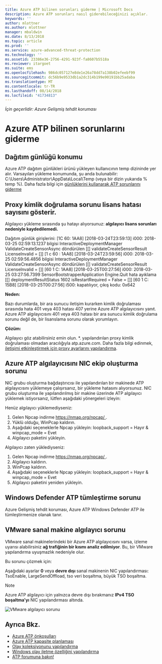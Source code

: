 ```yaml
---
title: Azure ATP bilinen sorunları giderme | Microsoft Docs
description: Azure ATP sorunları nasıl giderebileceğinizi açıklar.
keywords: ''
author: mlottner
ms.author: mlottner
manager: mbaldwin
ms.date: 8/13/2018
ms.topic: article
ms.prod: ''
ms.service: azure-advanced-threat-protection
ms.technology: ''
ms.assetid: 23386e36-2756-4291-923f-fa8607b5518a
ms.reviewer: itargoet
ms.suite: ems
ms.openlocfilehash: 986dc057127e8de1e26a78dd7a138b02efeebf99
ms.sourcegitcommit: dc56b9e9533db1a2dc314b199e90191bb25adaba
ms.translationtype: MT
ms.contentlocale: tr-TR
ms.lasthandoff: 08/14/2018
ms.locfileid: "41734813"
---
```

*İçin geçerlidir: Azure Gelişmiş tehdit koruması*


# <a name="troubleshooting-azure-atp-known-issues"></a>Azure ATP bilinen sorunlarını giderme 


## <a name="deployment-log-location"></a>Dağıtım günlüğü konumu
 
Azure ATP dağıtım günlükleri ürünü yükleyen kullanıcının temp dizininde yer alır. Varsayılan yükleme konumunda, şu anda bulunabilir: C:\Users\Administrator\AppData\Local\Temp (veya bir dizin yukarıda % temp %). Daha fazla bilgi için [günlüklerini kullanarak ATP sorunlarını giderme](troubleshooting-atp-using-logs.md)

## <a name="proxy-authentication-problem-presents-as-licensing-error"></a>Proxy kimlik doğrulama sorunu lisans hatası sayısını gösterir.

Algılayıcı yükleme sırasında şu hatayı alıyorsunuz: **algılayıcı lisans sorunları nedeniyle kaydedilemedi.**

Dağıtım günlük girişlerini: [1C 60: 1AA8] [2018-03-24T23:59:13] i000: 2018-03-25 02:59:13.1237 bilgisi InteractiveDeploymentManager ValidateCreateSensorAsync döndürülen [\[] validateCreateSensorResult LicenseInvalid = [\]] [1 c 60 : 1AA8] [2018-03-24T23:59:56] i000: 2018-03-25 02:59:56.4856 bilgisi InteractiveDeploymentManager ValidateCreateSensorAsync döndürülen [\[] validateCreateSensorResult LicenseInvalid = [\]] [60 1 C: 1AA8] [2018-03-25T00:27:56] i000: 2018-03-25 03:27:56.7399 SensorBootstrapperApplication Engine.Quit hata ayıklama [\[] deploymentResultStatus 1602 isRestartRequired = False = [\]] [60 1 C: 15B8] [2018-03-25T00:27:56] i500: kapatılıyor, çıkış kodu: 0x642


**Neden:**

Bazı durumlarda, bir ara sunucu iletişim kurarken kimlik doğrulaması sırasında hata 401 veya 403 hatası 407 yerine Azure ATP algılayıcısını yanıt. Azure ATP algılayıcısını 401 veya 403 hatası bir ara sunucu kimlik doğrulama sorunu değil de, bir lisanslama sorunu olarak yorumlayın. 

**Çözüm:**

Algılayıcı göz atabilirsiniz emin olun. *. yapılandırılan proxy kimlik doğrulaması olmadan aracılığıyla atp.azure.com. Daha fazla bilgi edinmek, [iletişimi etkinleştirmek için proxy ayarlarını yapılandırma](configure-proxy.md).




## Azure ATP algılayıcısını NIC ekip oluşturma sorunu <a name="nic-teaming"></a>

NIC grubu oluşturma bağdaştırıcısı ile yapılandırılan bir makinede ATP algılayıcısını yüklemeye çalışırsanız, bir yükleme hatasını alıyorsunuz. NIC grubu oluşturma ile yapılandırılmış bir makine üzerinde ATP algılayıcı yüklemek istiyorsanız, lütfen aşağıdaki yönergeleri izleyin:

Henüz algılayıcı yüklemediyseniz:

1.  Gelen Npcap indirme [ https://nmap.org/npcap/ ](https://nmap.org/npcap/).
2.  Yüklü olduğu, WinPcap kaldırın.
3.  Aşağıdaki seçeneklerle Npcap yükleyin: loopback_support = Hayır & winpcap_mode = Evet
4.  Algılayıcı paketini yükleyin.

Algılayıcı zaten yüklediyseniz:

1.  Gelen Npcap indirme [ https://nmap.org/npcap/ ](https://nmap.org/npcap/).
2.  Algılayıcı kaldırın.
3.  WinPcap kaldırın.
4.  Aşağıdaki seçeneklerle Npcap yükleyin: loopback_support = Hayır & winpcap_mode = Evet
5.  Algılayıcı paketini yeniden yükleyin.

## <a name="windows-defender-atp-integration-issue"></a>Windows Defender ATP tümleştirme sorunu

Azure Gelişmiş tehdit koruması, Azure ATP Windows Defender ATP ile tümleştirmenize olanak tanır. 

## <a name="vmware-virtual-machine-sensor-issue"></a>VMware sanal makine algılayıcı sorunu

VMware sanal makinelerindeki bir Azure ATP algılayıcısını varsa, izleme uyarısı alabilirsiniz **ağ trafiğinin bir kısmı analiz edilmiyor**. Bu, bir VMware yapılandırma uyuşmazlık nedeniyle olur.

Bu sorunu çözmek için:

Aşağıdaki ayarlar **0** veya **devre dışı** sanal makinenin NIC yapılandırması: TsoEnable, LargeSendOffload, tso veri boşaltma, büyük TSO boşaltma.
> [!NOTE]
> Azure ATP algılayıcı için yalnızca devre dışı bırakmanız **IPv4 TSO boşaltma'yı** NIC yapılandırması altında.

 ![VMware algılayıcı sorunu](./media/vm-sensor-issue.png)

## <a name="see-also"></a>Ayrıca Bkz.
- [Azure ATP önkoşulları](atp-prerequisites.md)
- [Azure ATP kapasite planlaması](atp-capacity-planning.md)
- [Olay koleksiyonunu yapılandırma](configure-event-collection.md)
- [Windows olay iletme özelliğini yapılandırma](configure-event-forwarding.md#configuring-windows-event-forwarding)
- [ATP forumuna bakın!](https://aka.ms/azureatpcommunity)